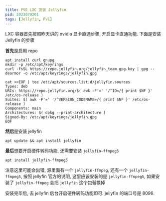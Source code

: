 ```yaml
---
title: PVE LXC 安装 Jellyfin
pid: 2023070201
tags: [Jellyfin, PVE]
---
```


LXC 容器首先按照昨天讲的 nvidia 显卡直通步骤, 开启显卡直通功能. 下面是安装 Jellyfin 的步骤

**首先**是启用 repo

```
apt install curl gnupg
mkdir -p /etc/apt/keyrings
curl -fsSL https://repo.jellyfin.org/jellyfin_team.gpg.key | gpg --dearmor -o /etc/apt/keyrings/jellyfin.gpg

cat <<EOF | tee /etc/apt/sources.list.d/jellyfin.sources
Types: deb
URIs: https://repo.jellyfin.org/$( awk -F'=' '/^ID=/{ print $NF }' /etc/os-release )
Suites: $( awk -F'=' '/^VERSION_CODENAME=/{ print $NF }' /etc/os-release )
Components: main
Architectures: $( dpkg --print-architecture )
Signed-By: /etc/apt/keyrings/jellyfin.gpg
EOF
```

**然后**是安装 jellyfin

```
apt update && apt install jellyfin
```

**最后**想要开启硬件转码功能, 还需要安装 `jellyfin-ffmpeg5`

```
apt install jellyfin-ffmpeg5
```

注意这里可能会出错, 源里面有一个 `jellyfin-ffmpeg`, 还有一个 `jellyfin-ffmpeg5`, 按照 jellyfin 官方的说明, 这里应该安装的是 `jellyfin-ffmpeg5`, 如果安装了 `jellyfin-ffmpeg` 会把 `jellyfin` 这个包替换掉

安装完毕后, 去 jellyfin 后台开启硬件转码功能即可. jellyfin 的端口号是 8096.